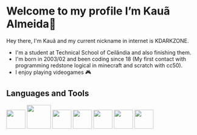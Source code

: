 # Welcome to my profile I’m Kauã Almeida👋

Hey there, I'm Kauã and my current nickname in internet is KDARKZONE. <br>
* I'm a student at Technical School of Ceilândia and also finishing them. <br>
* I'm born in 2003/02 and been coding since 18 (My first contact with programming redstone logical in minecraft and scratch with cc50). <br>
* I enjoy playing videogames 🎮<br>

## Languages and Tools

<div style="inline">
<img width="50px" src="https://cdn.jsdelivr.net/gh/devicons/devicon/icons/html5/html5-original.svg" />
<img width="63px" src="https://cdn.jsdelivr.net/gh/devicons/devicon/icons/css3/css3-original-wordmark.svg" />
<img width="50px" src="https://cdn.jsdelivr.net/gh/devicons/devicon/icons/javascript/javascript-original.svg" />
<img width="50px" src="https://cdn.jsdelivr.net/gh/devicons/devicon/icons/php/php-original.svg" />
<img width="50px" src="https://cdn.jsdelivr.net/gh/devicons/devicon/icons/mysql/mysql-original.svg" />
<img width="50px" src="https://cdn.jsdelivr.net/gh/devicons/devicon/icons/git/git-original.svg" />
<img width="50px" src="https://raw.githubusercontent.com/isocpp/logos/64ef037049f87ac74875dbe72695e59118b52186/cpp_logo.svg" />
